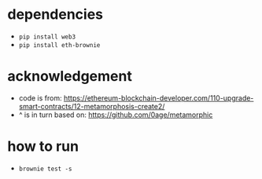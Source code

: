 # dependencies
- `pip install web3`
- `pip install eth-brownie`

# acknowledgement
- code is from: https://ethereum-blockchain-developer.com/110-upgrade-smart-contracts/12-metamorphosis-create2/
- ^ is in turn based on: https://github.com/0age/metamorphic

# how to run
- `brownie test -s`